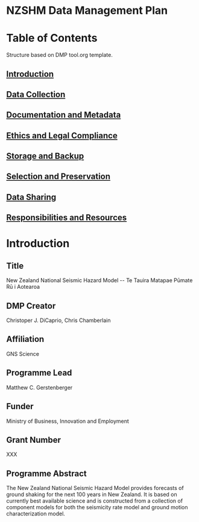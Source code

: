 # NZSHM Data Management Plan

# Table of Contents

Structure based on DMP tool.org template.

## [Introduction](#introduction)
## [Data Collection](./1_data_collection.md)
## [Documentation and Metadata](./2_docs_and_meta.md)
## [Ethics and Legal Compliance](./3_ethics_and_legal.md)
## [Storage and Backup](./4_storage_and_backup.md)
## [Selection and Preservation](./5_selection_and_preservation.md)
## [Data Sharing](./6_data_sharing.md)
## [Responsibilities and Resources](./7_responsibilities_and_resources.md)

# Introduction

## Title
New Zealand National Seismic Hazard Model -- Te Tauira Matapae Pūmate Rū i Aotearoa

## DMP Creator
Christoper J. DiCaprio, Chris Chamberlain
## Affiliation
GNS Science
## Programme Lead
Matthew C. Gerstenberger
## Funder
Ministry of Business, Innovation and Employment

## Grant Number
XXX

## Programme Abstract
The New Zealand National Seismic Hazard Model provides forecasts of ground shaking for the next 100 years in New Zealand. It is based on currently best available science and is constructed from a collection of component models for both the seismicity rate model and ground motion characterization model.